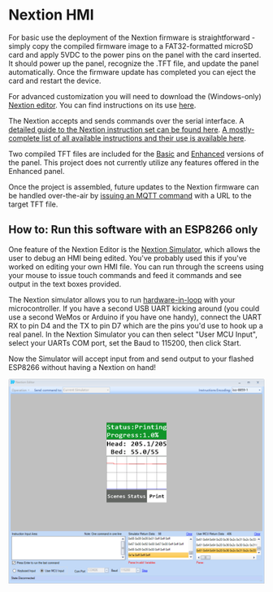 # Nextion HMI

For basic use the deployment of the Nextion firmware is straightforward - simply copy the compiled firmware image to a FAT32-formatted microSD card and apply 5VDC to the power pins on the panel with the card inserted.  It should power up the panel, recognize the .TFT file, and update the panel automatically.  Once the firmware update has completed you can eject the card and restart the device.

For advanced customization you will need to download the (Windows-only) [Nextion editor](https://nextion.itead.cc/resource/download/nextion-editor/).  You can find instructions on its use [here](https://www.itead.cc/blog/nextion-editor-a-basic-introduction).

The Nextion accepts and sends commands over the serial interface.  A [detailed guide to the Nextion instruction set can be found here](https://nextion.itead.cc/resources/documents/instruction-set/).  [A mostly-complete list of all available instructions and their use is available here](https://www.itead.cc/wiki/Nextion_Instruction_Set).

Two compiled TFT files are included for the [Basic](https://github.com/aderusha/HASwitchPlate/raw/master/Nextion_HMI/HASwitchPlate.tft) and [Enhanced](https://github.com/aderusha/HASwitchPlate/raw/master/Nextion_HMI/HASwitchPlate-Enhanced.tft) versions of the panel.  This project does not currently utilize any features offered in the Enhanced panel.

Once the project is assembled, future updates to the Nextion firmware can be handled over-the-air by [issuing an MQTT command](06_MQTT_Control.md#command-syntax) with a URL to the target TFT file.

## How to: Run this software with an ESP8266 only

One feature of the Nextion Editor is the [Nextion Simulator](https://www.itead.cc/wiki/Nextion_Editor_Quick_Start_Guide#Debug.2C_online_simulator), which allows the user to debug an HMI being edited.  You've probably used this if you've worked on editing your own HMI file.  You can run through the screens using your mouse to issue touch commands and feed it commands and see output in the text boxes provided.

The Nextion simulator allows you to run [hardware-in-loop](https://en.wikipedia.org/wiki/Hardware-in-the-loop_simulation) with your microcontroller.  If you have a second USB UART kicking around (you could use a second WeMos or Arduino if you have one handy), connect the UART RX to pin D4 and the TX to pin D7 which are the pins you'd use to hook up a real panel.  In the Nextion Simulator you can then select "User MCU Input", select your UARTs COM port, set the Baud to 115200, then click Start.

Now the Simulator will accept input from and send output to your flashed ESP8266 without having a Nextion on hand!

![Nextion Editor Simulator](Images/Nextion_Editor_Simulator.png?raw=true)